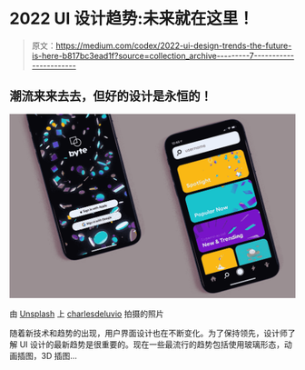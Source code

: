 # 2022 UI 设计趋势:未来就在这里！

> 原文：<https://medium.com/codex/2022-ui-design-trends-the-future-is-here-b817bc3ead1f?source=collection_archive---------7----------------------->

## 潮流来来去去，但好的设计是永恒的！

![](img/58dda513898c08298586f6182daaae35.png)

由 [Unsplash](https://unsplash.com?utm_source=medium&utm_medium=referral) 上 [charlesdeluvio](https://unsplash.com/@charlesdeluvio?utm_source=medium&utm_medium=referral) 拍摄的照片

随着新技术和趋势的出现，用户界面设计也在不断变化。为了保持领先，设计师了解 UI 设计的最新趋势是很重要的。现在一些最流行的趋势包括使用玻璃形态，动画插图，3D 插图…